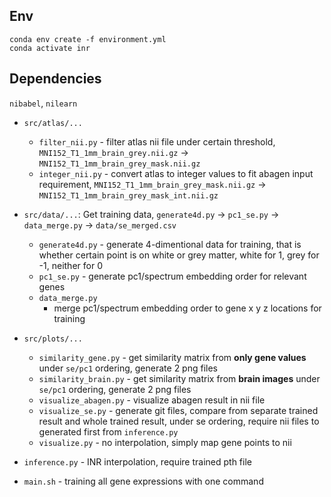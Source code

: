 
## Env

```
conda env create -f environment.yml
conda activate inr
```

## Dependencies

`nibabel`, `nilearn`

- `src/atlas/...`
    - `filter_nii.py` - filter atlas nii file under certain threshold, `MNI152_T1_1mm_brain_grey.nii.gz` -> `MNI152_T1_1mm_brain_grey_mask.nii.gz`
    - `integer_nii.py` - convert atlas to integer values to fit abagen input requirement, `MNI152_T1_1mm_brain_grey_mask.nii.gz` -> `MNI152_T1_1mm_brain_grey_mask_int.nii.gz`
- `src/data/...`: Get training data, `generate4d.py` -> `pc1_se.py` -> `data_merge.py` -> `data/se_merged.csv`
    - `generate4d.py` - generate 4-dimentional data for training, that is whether certain point is on white or grey matter, white for 1, grey for -1, neither for 0
    - `pc1_se.py` - generate pc1/spectrum embedding order for relevant genes
    - `data_merge.py`
        - merge pc1/spectrum embedding order to gene x y z locations for training
- `src/plots/...`
    - `similarity_gene.py` - get similarity matrix from **only gene values** under `se/pc1` ordering, generate 2 png files
    - `similarity_brain.py` - get similarity matrix from **brain images** under `se/pc1` ordering, generate 2 png files
    - `visualize_abagen.py` - visualize abagen result in nii file
    - `visualize_se.py` - generate git files, compare from separate trained result and whole trained result, under se ordering, require nii files to generated first from `inference.py`
    - `visualize.py` - no interpolation, simply map gene points to nii

- `inference.py` - INR interpolation, require trained pth file
- `main.sh` - training all gene expressions with one command